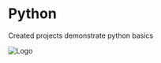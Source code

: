 # Python

Created projects demonstrate python basics


![Logo](https://cdn.jsdelivr.net/gh/devicons/devicon/icons/python/python-original.svg=250x250)
